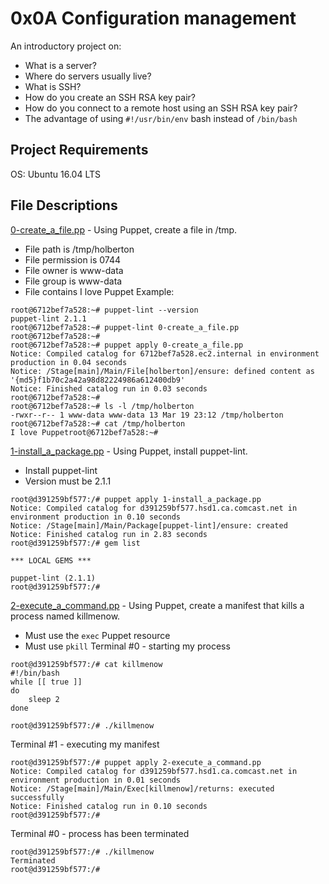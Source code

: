 # 0x0A Configuration management
An introductory project on:
* What is a server?
* Where do servers usually live?
* What is SSH?
* How do you create an SSH RSA key pair?
* How do you connect to a remote host using an SSH RSA key pair?
* The advantage of using `#!/usr/bin/env` bash instead of `/bin/bash`
## Project Requirements
OS: Ubuntu 16.04 LTS
## File Descriptions
[0-create_a_file.pp](0-create_a_file.pp) - Using Puppet, create a file in /tmp.
* File path is /tmp/holberton
* File permission is 0744
* File owner is www-data
* File group is www-data
* File contains I love Puppet
Example:
```
root@6712bef7a528:~# puppet-lint --version
puppet-lint 2.1.1
root@6712bef7a528:~# puppet-lint 0-create_a_file.pp
root@6712bef7a528:~#
root@6712bef7a528:~# puppet apply 0-create_a_file.pp
Notice: Compiled catalog for 6712bef7a528.ec2.internal in environment production in 0.04 seconds
Notice: /Stage[main]/Main/File[holberton]/ensure: defined content as '{md5}f1b70c2a42a98d82224986a612400db9'
Notice: Finished catalog run in 0.03 seconds
root@6712bef7a528:~#
root@6712bef7a528:~# ls -l /tmp/holberton
-rwxr--r-- 1 www-data www-data 13 Mar 19 23:12 /tmp/holberton
root@6712bef7a528:~# cat /tmp/holberton
I love Puppetroot@6712bef7a528:~#
```
[1-install_a_package.pp](1-install_a_package.pp) - Using Puppet, install puppet-lint.
* Install puppet-lint
* Version must be 2.1.1
```
root@d391259bf577:/# puppet apply 1-install_a_package.pp
Notice: Compiled catalog for d391259bf577.hsd1.ca.comcast.net in environment production in 0.10 seconds
Notice: /Stage[main]/Main/Package[puppet-lint]/ensure: created
Notice: Finished catalog run in 2.83 seconds
root@d391259bf577:/# gem list

*** LOCAL GEMS ***

puppet-lint (2.1.1)
root@d391259bf577:/#
```
[2-execute_a_command.pp](2-execute_a_command.pp) - Using Puppet, create a manifest that kills a process named killmenow.
* Must use the `exec` Puppet resource
* Must use `pkill`
Terminal #0 - starting my process
```
root@d391259bf577:/# cat killmenow
#!/bin/bash
while [[ true ]]
do
    sleep 2
done

root@d391259bf577:/# ./killmenow
```
Terminal #1 - executing my manifest
```
root@d391259bf577:/# puppet apply 2-execute_a_command.pp
Notice: Compiled catalog for d391259bf577.hsd1.ca.comcast.net in environment production in 0.01 seconds
Notice: /Stage[main]/Main/Exec[killmenow]/returns: executed successfully
Notice: Finished catalog run in 0.10 seconds
root@d391259bf577:/# 
```
Terminal #0 - process has been terminated
```
root@d391259bf577:/# ./killmenow
Terminated
root@d391259bf577:/#
```
